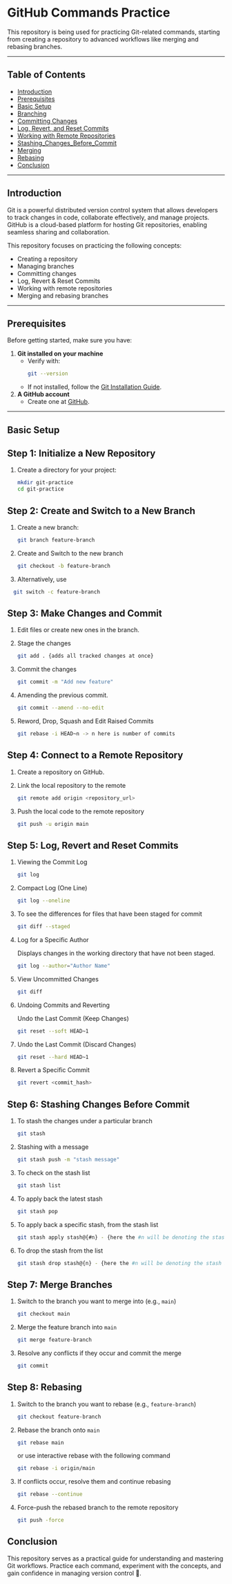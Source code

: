 # GitHub Commands Practice  

This repository is being used for practicing Git-related commands, starting from creating a repository to advanced workflows like merging and rebasing branches.  

---

## Table of Contents  
- [Introduction](#introduction)  
- [Prerequisites](#prerequisites)  
- [Basic Setup](#basic-setup)  
- [Branching](#branching)  
- [Committing Changes](#committing-changes)  
- [Log, Revert, and Reset Commits](#log-revert-and-reset-commits)  
- [Working with Remote Repositories](#working-with-remote-repositories)
- [Stashing_Changes_Before_Commit](#stashing-changes-before-commit)
- [Merging](#merging)  
- [Rebasing](#rebasing)  
- [Conclusion](#conclusion)   

---

## Introduction  

Git is a powerful distributed version control system that allows developers to track changes in code, collaborate effectively, and manage projects. GitHub is a cloud-based platform for hosting Git repositories, enabling seamless sharing and collaboration.  

This repository focuses on practicing the following concepts:  
- Creating a repository  
- Managing branches  
- Committing changes
- Log, Revert & Reset Commits
- Working with remote repositories  
- Merging and rebasing branches  

---

## Prerequisites  

Before getting started, make sure you have:  
1. **Git installed on your machine**  
   - Verify with:  
     ```bash  
     git --version  
     ```  
   - If not installed, follow the [Git Installation Guide](https://git-scm.com/book/en/v2/Getting-Started-Installing-Git).  
2. **A GitHub account**  
   - Create one at [GitHub](https://github.com).  

---

## Basic Setup  

## Step 1: Initialize a New Repository  

1. Create a directory for your project:
   
   ```bash  
   mkdir git-practice  
   cd git-practice

## Step 2: Create and Switch to a New Branch

1. Create a new branch:
   
   ```bash  
   git branch feature-branch
   
3. Create and Switch to the new branch
   
   ```bash
   git checkout -b feature-branch

4. Alternatively, use
   
  ```bash
    git switch -c feature-branch
 ```

## Step 3: Make Changes and Commit

1. Edit files or create new ones in the branch.
   
2. Stage the changes
    
   ```bash  
   git add . {adds all tracked changes at once}
   ```
   
4. Commit the changes
   
   ```bash  
   git commit -m "Add new feature"  
   ```

5. Amending the previous commit.

   ```bash  
   git commit --amend --no-edit  
   ```
   
6. Reword, Drop, Squash and Edit Raised Commits

   ```bash  
   git rebase -i HEAD~n -> n here is number of commits
   ```

## Step 4: Connect to a Remote Repository

1. Create a repository on GitHub.
   
2. Link the local repository to the remote
   
   ```bash  
   git remote add origin <repository_url>      
   ```
   
3. Push the local code to the remote repository
   
   ```bash  
   git push -u origin main      
   ```
   
## Step 5: Log, Revert and Reset Commits

1. Viewing the Commit Log

   ```bash  
   git log      
   ```

2. Compact Log (One Line)

   ```bash  
   git log --oneline        
   ```
   
3. To see the differences for files that have been staged for commit

   ```bash  
   git diff --staged       
   ```
   
4. Log for a Specific Author
   
   Displays changes in the working directory that have not been staged.

   ```bash  
   git log --author="Author Name"          
   ```
   
5. View Uncommitted Changes

   ```bash  
   git diff          
   ```
   
6. Undoing Commits and Reverting

   Undo the Last Commit (Keep Changes)

   ```bash  
   git reset --soft HEAD~1            
   ```

7. Undo the Last Commit (Discard Changes)

   ```bash  
   git reset --hard HEAD~1            
   ```

8. Revert a Specific Commit

   ```bash  
   git revert <commit_hash>              
   ```

## Step 6: Stashing Changes Before Commit

1. To stash the changes under a particular branch

   ```bash  
   git stash     
   ```

2. Stashing with a message 

   ```bash  
   git stash push -m "stash message"        
   ```
   
3. To check on the stash list

   ```bash  
   git stash list          
   ```

4. To apply back the latest stash

   ```bash  
   git stash pop          
   ```

5. To apply back a specific stash, from the stash list

   ```bash  
   git stash apply stash@{#n} - {here the #n will be denoting the stash index}.          
   ```

6. To drop the stash from the list

   ```bash  
   git stash drop stash@{n} - {here the #n will be denoting the stash index}.          
   ```

## Step 7: Merge Branches

1. Switch to the branch you want to merge into (e.g., ```main```)
   
   ```bash  
   git checkout main
   ```
   
2. Merge the feature branch into ```main```
   
   ```bash  
   git merge feature-branch  
   ```
   
3. Resolve any conflicts if they occur and commit the merge
   
   ```bash  
   git commit
   ```

## Step 8: Rebasing

1. Switch to the branch you want to rebase (e.g., ```feature-branch```)
   
   ```bash  
   git checkout feature-branch  
   ```
   
2. Rebase the branch onto ```main```
   
   ```bash  
   git rebase main    
   ```
   
   or use interactive rebase with the following command
  
   ```bash  
   git rebase -i origin/main    
   ```

3. If conflicts occur, resolve them and continue rebasing
   
   ```bash  
   git rebase --continue  
   ```
   
4. Force-push the rebased branch to the remote repository
   
   ```bash  
   git push -force  
   ```

## Conclusion

This repository serves as a practical guide for understanding and mastering Git workflows. Practice each command, experiment with the concepts, and gain confidence in managing version control 🚀.
